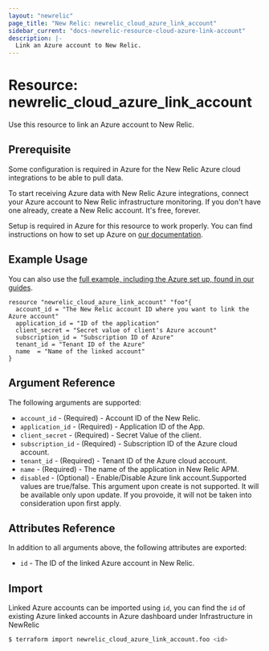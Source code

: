 ```yaml
---
layout: "newrelic"
page_title: "New Relic: newrelic_cloud_azure_link_account"
sidebar_current: "docs-newrelic-resource-cloud-azure-link-account"
description: |-
  Link an Azure account to New Relic.
---
```


# Resource: newrelic_cloud_azure_link_account

Use this resource to link an Azure account to New Relic.

## Prerequisite

Some configuration is required in Azure for the New Relic Azure cloud integrations to be able to pull data.

To start receiving Azure data with New Relic Azure integrations, connect your Azure account to New Relic infrastructure monitoring. If you don't have one already, create a New Relic account. It's free, forever.

Setup is required in Azure for this resource to work properly. You can find instructions on how to set up Azure on [our documentation](https://docs.newrelic.com/docs/infrastructure/microsoft-azure-integrations/get-started/activate-azure-integrations/).

## Example Usage

You can also use the [full example, including the Azure set up, found in our guides](https://registry.terraform.io/providers/newrelic/newrelic/latest/docs/guides/cloud_integrations_guide#azure).

```hcl
resource "newrelic_cloud_azure_link_account" "foo"{
  account_id = "The New Relic account ID where you want to link the Azure account"
  application_id = "ID of the application"
  client_secret = "Secret value of client's Azure account"
  subscription_id = "Subscription ID of Azure"
  tenant_id = "Tenant ID of the Azure"
  name  = "Name of the linked account"
}
```

## Argument Reference

The following arguments are supported:

- `account_id` - (Required) - Account ID of the New Relic.
- `application_id` - (Required) - Application ID of the App.
- `client_secret` - (Required) - Secret Value of the client.
- `subscription_id` - (Required) - Subscription ID of the Azure cloud account.
- `tenant_id` - (Required) - Tenant ID of the Azure cloud account.
- `name` - (Required) - The name of the application in New Relic APM.
- `disabled` - (Optional) - Enable/Disable Azure link account.Supported values are true/false. This argument upon create is not supported. It will be available only upon update. If you provoide, it will not be taken into consideration upon first apply.

## Attributes Reference

In addition to all arguments above, the following attributes are exported:

- `id` - The ID of the linked Azure account in New Relic.

## Import

Linked Azure accounts can be imported using `id`, you can find the `id` of existing Azure linked accounts in Azure dashboard under Infrastructure in NewRelic

```bash
$ terraform import newrelic_cloud_azure_link_account.foo <id>

```

